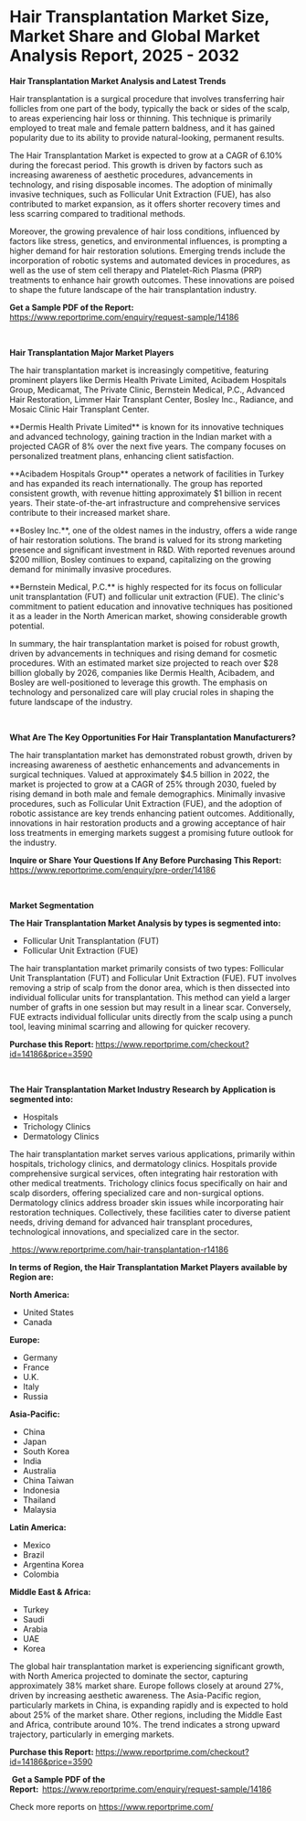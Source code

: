 <p><h1>Hair Transplantation Market Size, Market Share and Global Market Analysis Report, 2025 - 2032</h1></p><p><strong>Hair Transplantation Market Analysis and Latest Trends</strong></p>
<p><p>Hair transplantation is a surgical procedure that involves transferring hair follicles from one part of the body, typically the back or sides of the scalp, to areas experiencing hair loss or thinning. This technique is primarily employed to treat male and female pattern baldness, and it has gained popularity due to its ability to provide natural-looking, permanent results.</p><p>The Hair Transplantation Market is expected to grow at a CAGR of 6.10% during the forecast period. This growth is driven by factors such as increasing awareness of aesthetic procedures, advancements in technology, and rising disposable incomes. The adoption of minimally invasive techniques, such as Follicular Unit Extraction (FUE), has also contributed to market expansion, as it offers shorter recovery times and less scarring compared to traditional methods.</p><p>Moreover, the growing prevalence of hair loss conditions, influenced by factors like stress, genetics, and environmental influences, is prompting a higher demand for hair restoration solutions. Emerging trends include the incorporation of robotic systems and automated devices in procedures, as well as the use of stem cell therapy and Platelet-Rich Plasma (PRP) treatments to enhance hair growth outcomes. These innovations are poised to shape the future landscape of the hair transplantation industry.</p></p>
<p><strong>Get a Sample PDF of the Report:&nbsp;</strong> <a href="https://www.reportprime.com/enquiry/request-sample/14186?utm_campaign=2013&utm_medium=2&utm_source=Github&utm_content=ia&utm_term=20032025&utm_id=hair-transplantation">https://www.reportprime.com/enquiry/request-sample/14186</a></p>
<p>&nbsp;</p>
<p><strong>Hair Transplantation Major Market Players</strong></p>
<p><p>The hair transplantation market is increasingly competitive, featuring prominent players like Dermis Health Private Limited, Acibadem Hospitals Group, Medicamat, The Private Clinic, Bernstein Medical, P.C., Advanced Hair Restoration, Limmer Hair Transplant Center, Bosley Inc., Radiance, and Mosaic Clinic Hair Transplant Center.</p><p>**Dermis Health Private Limited** is known for its innovative techniques and advanced technology, gaining traction in the Indian market with a projected CAGR of 8% over the next five years. The company focuses on personalized treatment plans, enhancing client satisfaction.</p><p>**Acibadem Hospitals Group** operates a network of facilities in Turkey and has expanded its reach internationally. The group has reported consistent growth, with revenue hitting approximately $1 billion in recent years. Their state-of-the-art infrastructure and comprehensive services contribute to their increased market share.</p><p>**Bosley Inc.**, one of the oldest names in the industry, offers a wide range of hair restoration solutions. The brand is valued for its strong marketing presence and significant investment in R&D. With reported revenues around $200 million, Bosley continues to expand, capitalizing on the growing demand for minimally invasive procedures.</p><p>**Bernstein Medical, P.C.** is highly respected for its focus on follicular unit transplantation (FUT) and follicular unit extraction (FUE). The clinic's commitment to patient education and innovative techniques has positioned it as a leader in the North American market, showing considerable growth potential.</p><p>In summary, the hair transplantation market is poised for robust growth, driven by advancements in techniques and rising demand for cosmetic procedures. With an estimated market size projected to reach over $28 billion globally by 2026, companies like Dermis Health, Acibadem, and Bosley are well-positioned to leverage this growth. The emphasis on technology and personalized care will play crucial roles in shaping the future landscape of the industry.</p></p>
<p>&nbsp;</p>
<p><strong>What Are The Key Opportunities For Hair Transplantation Manufacturers?</strong></p>
<p><p>The hair transplantation market has demonstrated robust growth, driven by increasing awareness of aesthetic enhancements and advancements in surgical techniques. Valued at approximately $4.5 billion in 2022, the market is projected to grow at a CAGR of 25% through 2030, fueled by rising demand in both male and female demographics. Minimally invasive procedures, such as Follicular Unit Extraction (FUE), and the adoption of robotic assistance are key trends enhancing patient outcomes. Additionally, innovations in hair restoration products and a growing acceptance of hair loss treatments in emerging markets suggest a promising future outlook for the industry.</p></p>
<p><strong>Inquire or Share Your Questions If Any Before Purchasing This Report:</strong> <a href="https://www.reportprime.com/enquiry/pre-order/14186?utm_campaign=2013&utm_medium=2&utm_source=Github&utm_content=ia&utm_term=20032025&utm_id=hair-transplantation">https://www.reportprime.com/enquiry/pre-order/14186</a></p>
<p>&nbsp;</p>
<p><strong>Market Segmentation</strong></p>
<p><strong>The Hair Transplantation Market Analysis by types is segmented into:</strong></p>
<p><ul><li>Follicular Unit Transplantation (FUT)</li><li>Follicular Unit Extraction (FUE)</li></ul></p>
<p><p>The hair transplantation market primarily consists of two types: Follicular Unit Transplantation (FUT) and Follicular Unit Extraction (FUE). FUT involves removing a strip of scalp from the donor area, which is then dissected into individual follicular units for transplantation. This method can yield a larger number of grafts in one session but may result in a linear scar. Conversely, FUE extracts individual follicular units directly from the scalp using a punch tool, leaving minimal scarring and allowing for quicker recovery.</p></p>
<p><strong>Purchase this Report:&nbsp;</strong><a href="https://www.reportprime.com/checkout?id=14186&price=3590&utm_campaign=2013&utm_medium=2&utm_source=Github&utm_content=ia&utm_term=20032025&utm_id=hair-transplantation">https://www.reportprime.com/checkout?id=14186&price=3590</a></p>
<p>&nbsp;</p>
<p><strong>The Hair Transplantation Market Industry Research by Application is segmented into:</strong></p>
<p><ul><li>Hospitals</li><li>Trichology Clinics</li><li>Dermatology Clinics</li></ul></p>
<p><p>The hair transplantation market serves various applications, primarily within hospitals, trichology clinics, and dermatology clinics. Hospitals provide comprehensive surgical services, often integrating hair restoration with other medical treatments. Trichology clinics focus specifically on hair and scalp disorders, offering specialized care and non-surgical options. Dermatology clinics address broader skin issues while incorporating hair restoration techniques. Collectively, these facilities cater to diverse patient needs, driving demand for advanced hair transplant procedures, technological innovations, and specialized care in the sector.</p></p>
<p><a href="https://www.reportprime.com/hair-transplantation-r14186?utm_campaign=2013&utm_medium=2&utm_source=Github&utm_content=ia&utm_term=20032025&utm_id=hair-transplantation">&nbsp;https://www.reportprime.com/hair-transplantation-r14186</a></p>
<p><strong>In terms of Region, the Hair Transplantation Market Players available by Region are:</strong></p>
<p>
    <p> <strong> North America: </strong>
        <ul>
            <li>United States</li>
            <li>Canada</li>
        </ul>
        </p> 
    <p> <strong> Europe: </strong>
        <ul>
            <li>Germany</li>
            <li>France</li>
            <li>U.K.</li>
            <li>Italy</li>
            <li>Russia</li>
        </ul>
        </p> 
    <p> <strong> Asia-Pacific: </strong>
        <ul>
            <li>China</li>
            <li>Japan</li>
            <li>South Korea</li>
            <li>India</li>
            <li>Australia</li>
            <li>China Taiwan</li>
            <li>Indonesia</li>
            <li>Thailand</li>
            <li>Malaysia</li>
        </ul>
        </p> 
    <p> <strong> Latin America: </strong>
        <ul>
            <li>Mexico</li>
            <li>Brazil</li>
            <li>Argentina Korea</li>
            <li>Colombia</li>
        </ul>
        </p> 
    <p> <strong> Middle East & Africa: </strong>
        <ul>
            <li>Turkey</li>
            <li>Saudi</li>
            <li>Arabia</li>
            <li>UAE</li>
            <li>Korea</li>
        </ul>
    </p>
    </p>
<p><p>The global hair transplantation market is experiencing significant growth, with North America projected to dominate the sector, capturing approximately 38% market share. Europe follows closely at around 27%, driven by increasing aesthetic awareness. The Asia-Pacific region, particularly markets in China, is expanding rapidly and is expected to hold about 25% of the market share. Other regions, including the Middle East and Africa, contribute around 10%. The trend indicates a strong upward trajectory, particularly in emerging markets.</p></p>
<p><strong>Purchase this Report: </strong><a href="https://www.reportprime.com/checkout?id=14186&price=3590&utm_campaign=2013&utm_medium=2&utm_source=Github&utm_content=ia&utm_term=20032025&utm_id=hair-transplantation">https://www.reportprime.com/checkout?id=14186&price=3590</a></p>
<p>&nbsp;<strong>Get a Sample PDF of the Report:&nbsp;&nbsp;</strong><a href="https://www.reportprime.com/enquiry/request-sample/14186?utm_campaign=2013&utm_medium=2&utm_source=Github&utm_content=ia&utm_term=20032025&utm_id=hair-transplantation">https://www.reportprime.com/enquiry/request-sample/14186</a></p>
<p><strong></strong></p>
<p>Check more reports on <a href="https://www.reportprime.com/?utm_campaign=2013&utm_medium=2&utm_source=Github&utm_content=ia&utm_term=20032025&utm_id=hair-transplantation">https://www.reportprime.com/</a></p>